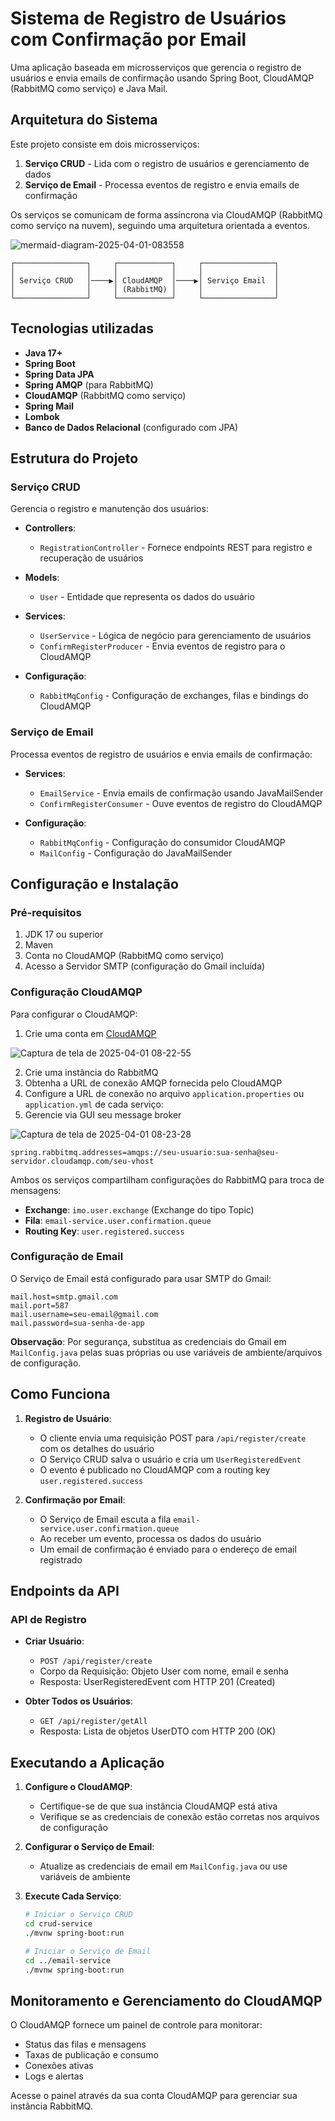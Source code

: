# Sistema de Registro de Usuários com Confirmação por Email

Uma aplicação baseada em microsserviços que gerencia o registro de usuários e envia emails de confirmação usando Spring Boot, CloudAMQP (RabbitMQ como serviço) e Java Mail.

## Arquitetura do Sistema

Este projeto consiste em dois microsserviços:

1. **Serviço CRUD** - Lida com o registro de usuários e gerenciamento de dados
2. **Serviço de Email** - Processa eventos de registro e envia emails de confirmação

Os serviços se comunicam de forma assíncrona via CloudAMQP (RabbitMQ como serviço na nuvem), seguindo uma arquitetura orientada a eventos.

![mermaid-diagram-2025-04-01-083558](https://github.com/user-attachments/assets/a24a7a5f-be28-422f-8d71-3551039a1c09)



```
┌────────────────┐     ┌────────────┐     ┌────────────────┐
│                │     │            │     │                │
│ Serviço CRUD   │────▶│ CloudAMQP  │────▶│ Serviço Email  │
│                │     │ (RabbitMQ) │     │                │
└────────────────┘     └────────────┘     └────────────────┘
```

## Tecnologias utilizadas

- **Java 17+**
- **Spring Boot**
- **Spring Data JPA**
- **Spring AMQP** (para RabbitMQ)
- **CloudAMQP** (RabbitMQ como serviço)
- **Spring Mail**
- **Lombok**
- **Banco de Dados Relacional** (configurado com JPA)

## Estrutura do Projeto

### Serviço CRUD

Gerencia o registro e manutenção dos usuários:

- **Controllers**:
  - `RegistrationController` - Fornece endpoints REST para registro e recuperação de usuários
  
- **Models**:
  - `User` - Entidade que representa os dados do usuário
  
- **Services**:
  - `UserService` - Lógica de negócio para gerenciamento de usuários
  - `ConfirmRegisterProducer` - Envia eventos de registro para o CloudAMQP

- **Configuração**:
  - `RabbitMqConfig` - Configuração de exchanges, filas e bindings do CloudAMQP

### Serviço de Email

Processa eventos de registro de usuários e envia emails de confirmação:

- **Services**:
  - `EmailService` - Envia emails de confirmação usando JavaMailSender
  - `ConfirmRegisterConsumer` - Ouve eventos de registro do CloudAMQP

- **Configuração**:
  - `RabbitMqConfig` - Configuração do consumidor CloudAMQP
  - `MailConfig` - Configuração do JavaMailSender

## Configuração e Instalação

### Pré-requisitos

1. JDK 17 ou superior
2. Maven
3. Conta no CloudAMQP (RabbitMQ como serviço)
4. Acesso a Servidor SMTP (configuração do Gmail incluída)

### Configuração CloudAMQP

Para configurar o CloudAMQP:

1. Crie uma conta em [CloudAMQP](https://www.cloudamqp.com/)

![Captura de tela de 2025-04-01 08-22-55](https://github.com/user-attachments/assets/c4da981a-8f19-4997-a2b5-8c02499d2f9f)

2. Crie uma instância do RabbitMQ
3. Obtenha a URL de conexão AMQP fornecida pelo CloudAMQP
4. Configure a URL de conexão no arquivo `application.properties` ou `application.yml` de cada serviço:
5. Gerencie via GUI seu message broker

![Captura de tela de 2025-04-01 08-23-28](https://github.com/user-attachments/assets/74191a2d-acba-4596-9f69-5dacd135e63a)


```properties
spring.rabbitmq.addresses=amqps://seu-usuario:sua-senha@seu-servidor.cloudamqp.com/seu-vhost
```

Ambos os serviços compartilham configurações do RabbitMQ para troca de mensagens:

- **Exchange**: `imo.user.exchange` (Exchange do tipo Topic)
- **Fila**: `email-service.user.confirmation.queue`
- **Routing Key**: `user.registered.success`

### Configuração de Email

O Serviço de Email está configurado para usar SMTP do Gmail:

```properties
mail.host=smtp.gmail.com
mail.port=587
mail.username=seu-email@gmail.com
mail.password=sua-senha-de-app
```

**Observação**: Por segurança, substitua as credenciais do Gmail em `MailConfig.java` pelas suas próprias ou use variáveis de ambiente/arquivos de configuração.

## Como Funciona

1. **Registro de Usuário**:
   - O cliente envia uma requisição POST para `/api/register/create` com os detalhes do usuário
   - O Serviço CRUD salva o usuário e cria um `UserRegisteredEvent`
   - O evento é publicado no CloudAMQP com a routing key `user.registered.success`

2. **Confirmação por Email**:
   - O Serviço de Email escuta a fila `email-service.user.confirmation.queue`
   - Ao receber um evento, processa os dados do usuário
   - Um email de confirmação é enviado para o endereço de email registrado

## Endpoints da API

### API de Registro

- **Criar Usuário**:
  - `POST /api/register/create`
  - Corpo da Requisição: Objeto User com nome, email e senha
  - Resposta: UserRegisteredEvent com HTTP 201 (Created)

- **Obter Todos os Usuários**:
  - `GET /api/register/getAll`
  - Resposta: Lista de objetos UserDTO com HTTP 200 (OK)

## Executando a Aplicação

1. **Configure o CloudAMQP**:
   - Certifique-se de que sua instância CloudAMQP está ativa
   - Verifique se as credenciais de conexão estão corretas nos arquivos de configuração

2. **Configurar o Serviço de Email**:
   - Atualize as credenciais de email em `MailConfig.java` ou use variáveis de ambiente

3. **Execute Cada Serviço**:
   ```bash
   # Iniciar o Serviço CRUD
   cd crud-service
   ./mvnw spring-boot:run
   
   # Iniciar o Serviço de Email
   cd ../email-service
   ./mvnw spring-boot:run
   ```

## Monitoramento e Gerenciamento do CloudAMQP

O CloudAMQP fornece um painel de controle para monitorar:
- Status das filas e mensagens
- Taxas de publicação e consumo
- Conexões ativas
- Logs e alertas

Acesse o painel através da sua conta CloudAMQP para gerenciar sua instância RabbitMQ.

